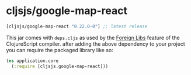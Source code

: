 # cljsjs/google-map-react

[](dependency)
```clojure
[cljsjs/google-map-react "0.22.0-0"] ;; latest release
```
[](/dependency)


This jar comes with `deps.cljs` as used by the [Foreign Libs][flibs] feature
of the ClojureScript compiler. after adding the above dependency to your project
you can require the packaged library like so:

```clojure
(ns application.core
  (:require [cljsjs.google-map-react]))
```

[flibs]: https://github.com/clojure/clojurescript/wiki/Packaging-Foreign-Dependencies
